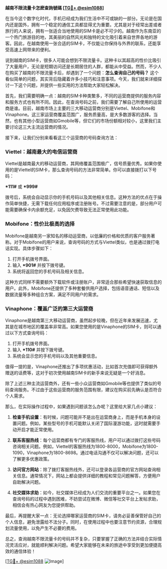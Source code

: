 **越南不限流量卡怎麽查詢號碼 [[TG💪+ @esim1088](https://t.me/s/esim1088)]**

在当今这个数字化时代，手机已经成为我们生活中不可或缺的一部分。无论是在国内还是国外，拥有一个稳定的通信工具都显得尤为重要。尤其是对于经常出差或者旅行的人来说，拥有一张适合当地使用的SIM卡是必不可少的。越南作为东南亚的一个热门旅游目的地，其美丽的自然风光和独特的文化吸引着来自世界各地的游客。因此，在越南使用一张合适的SIM卡，不仅能让你保持与外界的联系，还能享受高速上网带来的便利。

说到越南的SIM卡，很多人可能会想到不限流量卡。这种卡以其超高的性价比吸引了大量用户，无论是短期访问还是长期居住的人群，都能从中受益。然而，不少人在购买了越南的不限流量卡后，却遇到了一个问题：**怎么查询自己的号码？** 这个看似简单的问题，其实背后隐藏着许多小技巧和注意事项。今天，我们就来详细探讨一下这个问题，并提供一些实用的方法帮助大家轻松解决。

首先，我们需要明确一点：越南的SIM卡种类繁多，不同的运营商提供的服务内容和服务方式也有所不同。因此，在查询号码之前，我们需要了解自己所使用的运营商是谁。目前，越南市场上主要的三大移动运营商分别是Viettel、Mobifone和Vinaphone。这三家运营商覆盖范围广，服务质量高，是大多数游客的选择。当然，也有其他小型运营商如Gmobile等，但它们的市场份额相对较小，这里我们主要讨论这三大主流运营商的情况。

接下来，让我们分别来看看这三个运营商的号码查询方法：

### Viettel：越南最大的电信运营商

Viettel是越南最大的移动运营商，其网络覆盖范围极广，信号质量优秀。如果你使用的是Viettel的SIM卡，那么查询号码的方法非常简单。你可以直接拨打以下号码：

**\*111#** 或 **\*999#**

拨号后，系统会自动显示你的手机号码以及其他相关信息。这种方法的优点在于操作简单快捷，无需下载任何应用程序或注册账号。不过需要注意的是，部分用户可能需要确保卡内余额充足，以免因欠费导致无法正常使用此功能。

### Mobifone：性价比极高的选择

Mobifone是越南另一家知名的移动运营商，以低廉的价格和优质的客户服务著称。对于Mobifone的用户来说，查询号码的方式与Viettel类似，也是通过拨打电话实现。具体步骤如下：

1. 打开手机拨号界面。
2. 输入 **\*901#** 并按下拨号键。
3. 系统将返回您的手机号码及相关信息。

这种方式同样不需要额外下载软件或注册账户，非常适合那些希望快速获取信息的用户。此外，Mobifone还提供了多种套餐供用户选择，包括语音通话、短信以及数据流量等多种组合方案，满足不同用户的需求。

### Vinaphone：覆盖广泛的第三大运营商

Vinaphone是越南第三大移动运营商，虽然起步较晚，但在近年来发展迅速，尤其是在城市地区的覆盖率非常高。如果您使用的是Vinaphone的SIM卡，则可以通过以下方式查询号码：

1. 打开手机拨号界面。
2. 输入 **\*110#** 并按下拨号键。
3. 系统会显示您的手机号码以及其他重要信息。

值得一提的是，Vinaphone还推出了多项优惠活动，比如首次充值即可获得额外赠送的话费等，这对于初次使用越南SIM卡的新手来说无疑是一个好消息。

除了上述三种主流运营商外，还有一些小众运营商如Gmobile等也提供了类似的号码查询服务。不过由于这些运营商的服务范围有限，建议在购买前先确认是否符合个人需求。

那么，在实际操作过程中，如果遇到问题该怎么办呢？这里给大家几点小建议：

1. **检查手机设置**：有时候，问题可能并不是出在运营商身上，而是手机本身的设置问题。例如，某些型号的手机可能默认关闭了国际漫游功能，这时就需要手动开启才能正常使用。

2. **联系客服热线**：每个运营商都有专门的客服热线，用户可以通过拨打这些号码咨询相关问题。例如，Viettel的客服热线为1800-8000，Mobifone为1800-1090，Vinaphone为1800-8698。通过电话沟通不仅可以解决问题，还可以了解更多优惠政策。

3. **访问官方网站**：除了拨打客服热线外，还可以登录各运营商的官方网站查询相关信息。通常情况下，网站上都会提供详细的教程和常见问题解答，方便用户自助解决问题。

4. **社交媒体求助**：如今，社交媒体已经成为人们交流的重要平台之一。如果您在查询号码的过程中遇到困难，不妨尝试在微博、微信等社交平台上发帖求助，相信会有热心网友为您提供帮助。

最后，再提醒大家一点：无论选择哪家运营商的SIM卡，请务必妥善保管好自己的个人信息，避免泄露给不法分子。同时，在使用过程中也要注意节约资源，合理规划流量使用，以免产生不必要的费用。

总之，查询越南不限流量卡的号码并不复杂，只要掌握了正确的方法并结合实际情况灵活应对，就能顺利解决问题。希望大家能够在未来的旅途中享受到更加便捷高效的通信体验！

[[TG💪+ @esim1088](https://t.me/s/esim1088) ![Image](https://i.postimg.cc/4NQfJmqS/Snipaste-2025-05-13-00-14-12.png)]